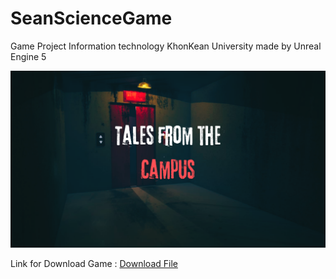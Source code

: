 # SeanScienceGame
Game Project Information technology KhonKean University made by Unreal Engine 5

![image](https://github.com/PhetAPIJKK/Tales-From-The-Campus/blob/main/tAL.png)

Link for Download Game :  [Download File](https://drive.google.com/uc?export=download&id=1kR0Z0LHg7HTLY3MweVV-41EzAe26DvZm)
